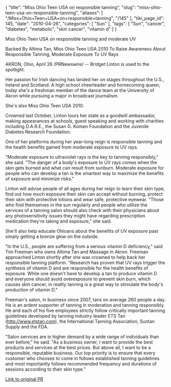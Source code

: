 {
    "title": "Miss Ohio Teen USA on responsible tanning",
    "slug": "miss-ohio-teen-usa-on-responsible-tanning",
    "aliases": [
        "/Miss+Ohio+Teen+USA+on+responsible+tanning",
        "/145"
    ],
    "tiki_page_id": 145,
    "date": "2010-04-26",
    "categories": [
        "Sun"
    ],
    "tags": [
        "Sun",
        "cancer",
        "diabetes",
        "metabolic",
        "skin cancer",
        "vitamin d"
    ]
}


Miss Ohio Teen USA on responsible tanning and moderate UV

Backed By Altima Tan, Miss Ohio Teen USA 2010 To Raise Awareness About Responsible Tanning, Moderate Exposure To UV Rays

AKRON, Ohio, April 26 /PRNewswire/ -- Bridget Linton is used to the spotlight.

Her passion for Irish dancing has landed her on stages throughout the U.S., Ireland and Scotland. A high school cheerleader and homecoming queen, today she's a freshman member of the dance team at the University of Akron while pursuing a major in broadcast journalism.

She's also Miss Ohio Teen USA 2010.

Crowned last October, Linton tours her state as a goodwill ambassador, making appearances at schools, guest speaking and working with charities including D.A.R.E., the Susan G. Komen Foundation and the Juvenile Diabetes Research Foundation.

One of her platforms during her year-long reign is responsible tanning and the health benefits gained from moderate exposure to UV rays.

"Moderate exposure to ultraviolet rays is the key to tanning responsibly," she said. "The danger of a body's exposure to UV rays comes when the skin gets burned and what can result from sunburn. Moderate exposure for people who can develop a tan is the smartest way to maximize the benefits of exposure and minimize risks."

Linton will advise people of all ages during her reign to learn their skin type, find out how much exposure their skin can accept without burning, protect their skin with protective lotions and wear safe, protective eyewear. "Those who find themselves in the sun regularly and people who utilize the services of a tanning salon should also check with their physicians about any photosensitivity issues they might have regarding prescription medication they're taking and exposure," she said.

She'll also help educate Ohioans about the benefits of UV exposure past simply getting a bronze glow on the outside.

"In the U.S., people are suffering from a serious vitamin D deficiency," said Tim Freeman who owns Altima Tan and Massage in Akron. Freeman approached Linton shortly after she was crowned to help back her responsible tanning platform. "Research has proven that UV rays trigger the synthesis of vitamin D and are responsible for the health benefits of exposure. While one doesn't have to develop a tan to produce vitamin D and everyone should avoid overexposure to prevent skin burn, which causes skin cancer, in reality tanning is a great way to stimulate the body's production of vitamin D."

Freeman's salon, in business since 2007, tans on average 260 people a day. He is an ardent supporter of tanning in moderation and tanning responsibly. He and each of his five employees strictly follow critically important tanning guidelines developed by tanning industry leader ETS Tan (http://www.etstan.com), the International Tanning Association, Suntan Supply and the FDA.

"Salon services are in higher demand by a wide range of individuals than ever before," he said. "As a business owner, I want to provide the best products and services at the best prices. But above all, I want to be a responsible, reputable business. Our top priority is to ensure that every customer who chooses to come in follows established tanning guidelines and most importantly follows recommended frequency and durations of sessions according to their skin type.”

[Link to original PR](http://www.prnewswire.com/news-releases/backed-by-altima-tan-miss-ohio-teen-usa-2010-to-raise-awareness-about-responsible-tanning-moderate-exposure-to-uv-rays-92095249.html%20)